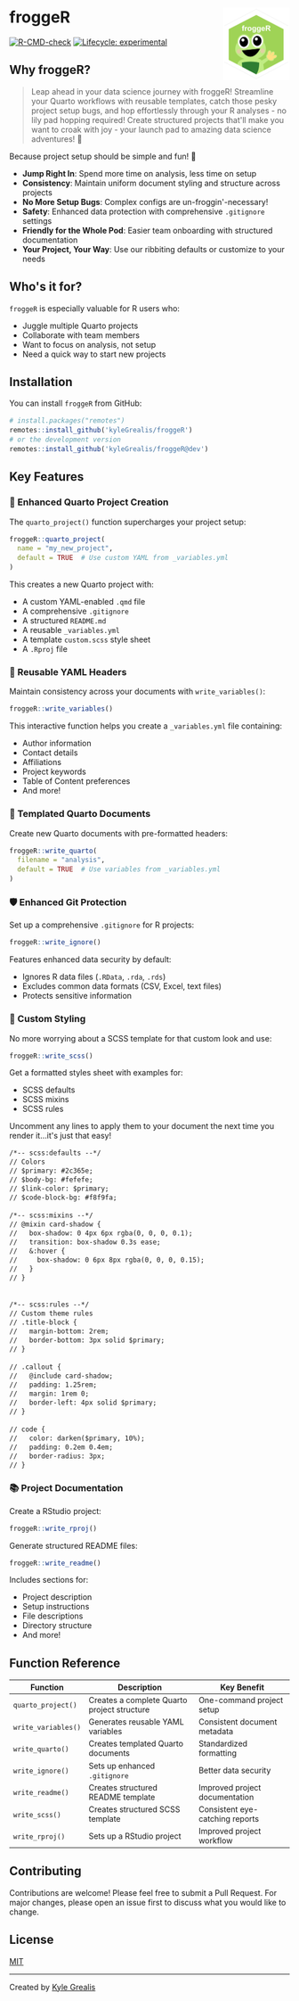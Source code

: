 
# froggeR <img src="man/figures/logo.png" align="right" height="130"  alt="" />



[![R-CMD-check](https://img.shields.io/badge/R--CMD--check-passing-brightgreen)](https://github.com/kyleGrealis/froggeR)
[![Lifecycle: experimental](https://img.shields.io/badge/lifecycle-experimental-orange.svg)](https://lifecycle.r-lib.org/articles/stages.html#experimental)

## Why froggeR?

> Leap ahead in your data science journey with froggeR! Streamline your Quarto workflows with reusable templates, catch those pesky project setup bugs, and hop effortlessly through your R analyses - no lily pad hopping required! Create structured projects that'll make you want to croak with joy - your launch pad to amazing data science adventures! 🐸

Because project setup should be simple and fun! 🐸

- **Jump Right In**: Spend more time on analysis, less time on setup
- **Consistency**: Maintain uniform document styling and structure across projects
- **No More Setup Bugs**: Complex configs are un-froggin'-necessary!
- **Safety**: Enhanced data protection with comprehensive `.gitignore` settings
- **Friendly for the Whole Pod**: Easier team onboarding with structured documentation
- **Your Project, Your Way**: Use our ribbiting defaults or customize to your needs

## Who's it for?

`froggeR` is especially valuable for R users who:

- Juggle multiple Quarto projects
- Collaborate with team members
- Want to focus on analysis, not setup
- Need a quick way to start new projects

## Installation

You can install `froggeR` from GitHub:

```r
# install.packages("remotes")
remotes::install_github('kyleGrealis/froggeR')
# or the development version
remotes::install_github('kyleGrealis/froggeR@dev')
```

## Key Features

### 🎯 Enhanced Quarto Project Creation

The `quarto_project()` function supercharges your project setup:

```r
froggeR::quarto_project(
  name = "my_new_project",
  default = TRUE  # Use custom YAML from _variables.yml
)
```

This creates a new Quarto project with:

- A custom YAML-enabled `.qmd` file
- A comprehensive `.gitignore`
- A structured `README.md`
- A reusable `_variables.yml`
- A template `custom.scss` style sheet
- A `.Rproj` file

### 🔄 Reusable YAML Headers

Maintain consistency across your documents with `write_variables()`:

```r
froggeR::write_variables()
```

This interactive function helps you create a `_variables.yml` file containing:

- Author information
- Contact details
- Affiliations
- Project keywords
- Table of Content preferences
- And more!

### 📝 Templated Quarto Documents

Create new Quarto documents with pre-formatted headers:

```r
froggeR::write_quarto(
  filename = "analysis",
  default = TRUE  # Use variables from _variables.yml
)
```

### 🛡️ Enhanced Git Protection

Set up a comprehensive `.gitignore` for R projects:

```r
froggeR::write_ignore()
```

Features enhanced data security by default:

- Ignores R data files (`.RData`, `.rda`, `.rds`)
- Excludes common data formats (CSV, Excel, text files)
- Protects sensitive information

### 🌟 Custom Styling

No more worrying about a SCSS template for that custom look and use:

```r
froggeR::write_scss()
```

Get a formatted styles sheet with examples for:

- SCSS defaults
- SCSS mixins
- SCSS rules

Uncomment any lines to apply them to your document the next time you render it...it's just that easy!

```
/*-- scss:defaults --*/
// Colors
// $primary: #2c365e;  
// $body-bg: #fefefe;
// $link-color: $primary;
// $code-block-bg: #f8f9fa;

/*-- scss:mixins --*/
// @mixin card-shadow {
//   box-shadow: 0 4px 6px rgba(0, 0, 0, 0.1);
//   transition: box-shadow 0.3s ease;
//   &:hover {
//     box-shadow: 0 6px 8px rgba(0, 0, 0, 0.15);
//   }
// }


/*-- scss:rules --*/
// Custom theme rules
// .title-block {
//   margin-bottom: 2rem;
//   border-bottom: 3px solid $primary;
// }

// .callout {
//   @include card-shadow;
//   padding: 1.25rem;
//   margin: 1rem 0;
//   border-left: 4px solid $primary;
// }

// code {
//   color: darken($primary, 10%);
//   padding: 0.2em 0.4em;
//   border-radius: 3px;
// }
```

### 📚 Project Documentation

Create a RStudio project:

```r
froggeR::write_rproj()
```

Generate structured README files:

```r
froggeR::write_readme()
```

Includes sections for:

- Project description
- Setup instructions
- File descriptions
- Directory structure
- And more!

## Function Reference

| Function | Description | Key Benefit |
|----------|-------------|-------------|
| `quarto_project()` | Creates a complete Quarto project structure | One-command project setup |
| `write_variables()` | Generates reusable YAML variables | Consistent document metadata |
| `write_quarto()` | Creates templated Quarto documents | Standardized formatting |
| `write_ignore()` | Sets up enhanced `.gitignore` | Better data security |
| `write_readme()` | Creates structured README template | Improved project documentation |
| `write_scss()` | Creates structured SCSS template | Consistent eye-catching reports |
| `write_rproj()` | Sets up a RStudio project | Improved project workflow |

## Contributing

Contributions are welcome! Please feel free to submit a Pull Request. For major changes, please open an issue first to discuss what you would like to change.

## License

[MIT](https://choosealicense.com/licenses/mit/)

---
Created by [Kyle Grealis](https://github.com/kyleGrealis)